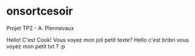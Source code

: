 onsortcesoir
============

Projet TP2 - A. Plennevaux


Hello! C'est Cook! Vous voyez mon joli petit texte? 
Hello c'est bribri vous voyez mon petit txt ? :p